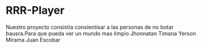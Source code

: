 # RRR-Player
Nuestro proyecto consistia consientisar a las personas de no botar bausra.Para que pueda ver un mundo mas limpio
Jhonnatan Timana
Yerson Mirama
Juan Escobar
